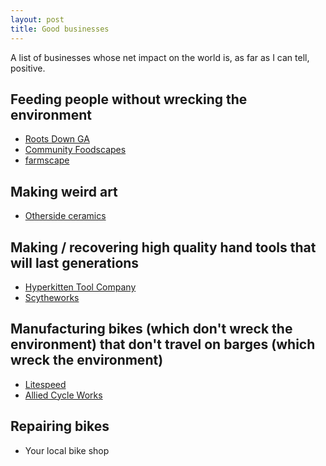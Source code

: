 ```yaml
---
layout: post
title: Good businesses
---
```


A list of businesses whose net impact on the world is, as far as I can tell, positive.

## Feeding people without wrecking the environment

- [Roots Down GA](https://www.rootsdownga.com/)
- [Community Foodscapes](https://www.communityfoodscapes.org/)
- [farmscape](https://farmscapegardens.com/)

## Making weird art

- [Otherside ceramics](https://othersideceramics.com/)

## Making / recovering high quality hand tools that will last generations

- [Hyperkitten Tool Company](https://hyperkitten.com/)
- [Scytheworks](https://scytheworks.ca/)

## Manufacturing bikes (which don't wreck the environment) that don't travel on barges (which wreck the environment)

- [Litespeed](https://litespeed.com/)
- [Allied Cycle Works](https://alliedcycleworks.com/)

## Repairing bikes

- Your local bike shop
